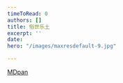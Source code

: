 ```yaml
---
timeToRead: 0
authors: []
title: 俗世乐土
excerpt: ''
date: 
hero: "/images/maxresdefault-9.jpg"

---
```

[MDpan](https://mdpan.tk/%E4%BF%97%E4%B8%96%E4%B9%90%E5%9C%9F)